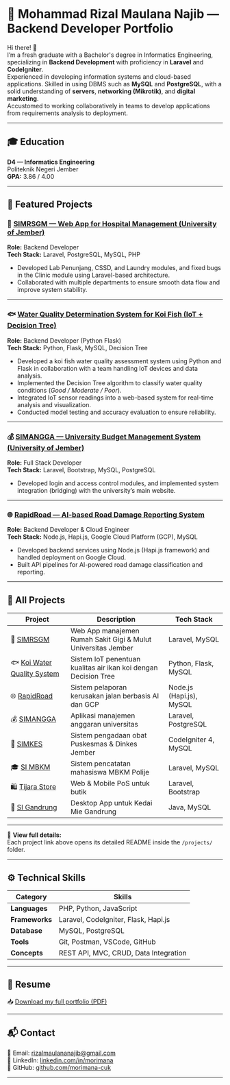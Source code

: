 # 💼 Mohammad Rizal Maulana Najib — Backend Developer Portfolio

Hi there! 👋  
I’m a fresh graduate with a Bachelor's degree in Informatics Engineering, specializing in **Backend Development** with proficiency in **Laravel** and **CodeIgniter**.  
Experienced in developing information systems and cloud-based applications. Skilled in using DBMS such as **MySQL** and **PostgreSQL**, with a solid understanding of **servers**, **networking (Mikrotik)**, and **digital marketing**.  
Accustomed to working collaboratively in teams to develop applications from requirements analysis to deployment.

---

## 🎓 Education
**D4 — Informatics Engineering**  
Politeknik Negeri Jember  
**GPA:** 3.86 / 4.00  

---

## 🚀 Featured Projects

### 🏥 [SIMRSGM — Web App for Hospital Management (University of Jember)](./projects/simrsgm.md)
**Role:** Backend Developer  
**Tech Stack:** Laravel, PostgreSQL, MySQL, PHP  
- Developed Lab Penunjang, CSSD, and Laundry modules, and fixed bugs in the Clinic module using Laravel-based architecture.  
- Collaborated with multiple departments to ensure smooth data flow and improve system stability.  

<!-- 📷 *Screenshot:* ![Hospital System](./images/hospital-dashboard.png) -->

---

### 🐟 [Water Quality Determination System for Koi Fish (IoT + Decision Tree)](./projects/koi-water-quality.md)
**Role:** Backend Developer (Python Flask)  
**Tech Stack:** Python, Flask, MySQL, Decision Tree  
- Developed a koi fish water quality assessment system using Python and Flask in collaboration with a team handling IoT devices and data analysis.  
- Implemented the Decision Tree algorithm to classify water quality conditions (*Good / Moderate / Poor*).  
- Integrated IoT sensor readings into a web-based system for real-time analysis and visualization.  
- Conducted model testing and accuracy evaluation to ensure reliability.  
<!-- 📷 *Screenshot:* ![IoT System](./images/iot-system.png) -->

---

### 💰 [SIMANGGA — University Budget Management System (University of Jember)](./projects/simangga.md)
**Role:** Full Stack Developer  
**Tech Stack:** Laravel, Bootstrap, MySQL, PostgreSQL  
- Developed login and access control modules, and implemented system integration (bridging) with the university’s main website.  
<!-- 📷 *Screenshot:* ![Budget App](./images/budget-app.png) -->

---

### 🌐 [RapidRoad — AI-based Road Damage Reporting System](./projects/rapidroad.md)
**Role:** Backend Developer & Cloud Engineer  
**Tech Stack:** Node.js, Hapi.js, Google Cloud Platform (GCP), MySQL  
- Developed backend services using Node.js (Hapi.js framework) and handled deployment on Google Cloud.  
- Built API pipelines for AI-powered road damage classification and reporting.  
<!-- 📷 *Screenshot:* ![RapidRoad](./images/rapidroad.png) -->

---

## 📂 All Projects
| Project | Description | Tech Stack |
|----------|--------------|-------------|
| 🏥 [SIMRSGM](./projects/simrsgm.md) | Web App manajemen Rumah Sakit Gigi & Mulut Universitas Jember | Laravel, MySQL |
| 🐟 [Koi Water Quality System](./projects/koi-water-quality.md) | Sistem IoT penentuan kualitas air ikan koi dengan Decision Tree | Python, Flask, MySQL |
| 🌐 [RapidRoad](./projects/rapidroad.md) | Sistem pelaporan kerusakan jalan berbasis AI dan GCP | Node.js (Hapi.js), MySQL |
| 💰 [SIMANGGA](./projects/simangga.md) | Aplikasi manajemen anggaran universitas | Laravel, PostgreSQL |
| 🏥 [SIMKES](./projects/simkes.md) | Sistem pengadaan obat Puskesmas & Dinkes Jember | CodeIgniter 4, MySQL |
| 🎓 [SI MBKM](./projects/si-mbkm.md) | Sistem pencatatan mahasiswa MBKM Polije | Laravel, MySQL |
| 🛍️ [Tijara Store](./projects/tijara-store.md) | Web & Mobile PoS untuk butik | Laravel, Bootstrap |
| 🍜 [SI Gandrung](./projects/si-gandrung.md) | Desktop App untuk Kedai Mie Gandrung | Java, MySQL |

---

📄 **View full details:**  
Each project link above opens its detailed README inside the `/projects/` folder.

---

## ⚙️ Technical Skills

| Category | Skills |
|-----------|--------|
| **Languages** | PHP, Python, JavaScript |
| **Frameworks** | Laravel, CodeIgniter, Flask, Hapi.js |
| **Database** | MySQL, PostgreSQL |
| **Tools** | Git, Postman, VSCode, GitHub |
| **Concepts** | REST API, MVC, CRUD, Data Integration |

---

## 📄 Resume
📥 [Download my full portfolio (PDF)](./resume/cv-rijal.pdf)

---

## 📬 Contact
📧 Email: rizalmaulananajib@gmail.com  
🔗 LinkedIn: [linkedin.com/in/morimana](https://linkedin.com/in/morimana)  
🐙 GitHub: [github.com/morimana-cuk](https://github.com/morimana-cuk)

---


